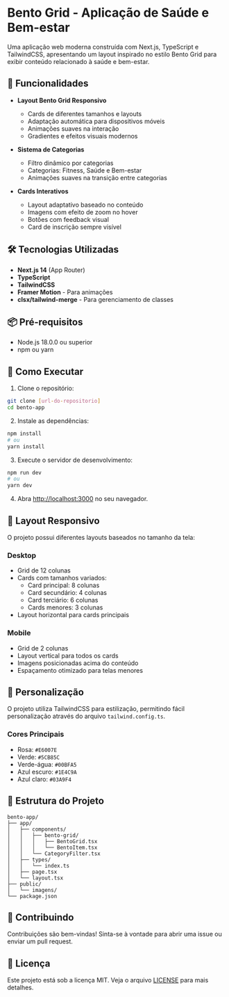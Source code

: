 # Bento Grid - Aplicação de Saúde e Bem-estar

Uma aplicação web moderna construída com Next.js, TypeScript e TailwindCSS, apresentando um layout inspirado no estilo Bento Grid para exibir conteúdo relacionado à saúde e bem-estar.

## 🚀 Funcionalidades

- **Layout Bento Grid Responsivo**
  - Cards de diferentes tamanhos e layouts
  - Adaptação automática para dispositivos móveis
  - Animações suaves na interação
  - Gradientes e efeitos visuais modernos

- **Sistema de Categorias**
  - Filtro dinâmico por categorias
  - Categorias: Fitness, Saúde e Bem-estar
  - Animações suaves na transição entre categorias

- **Cards Interativos**
  - Layout adaptativo baseado no conteúdo
  - Imagens com efeito de zoom no hover
  - Botões com feedback visual
  - Card de inscrição sempre visível

## 🛠️ Tecnologias Utilizadas

- **Next.js 14** (App Router)
- **TypeScript**
- **TailwindCSS**
- **Framer Motion** - Para animações
- **clsx/tailwind-merge** - Para gerenciamento de classes

## 📦 Pré-requisitos

- Node.js 18.0.0 ou superior
- npm ou yarn

## 🚀 Como Executar

1. Clone o repositório:
```bash
git clone [url-do-repositorio]
cd bento-app
```

2. Instale as dependências:
```bash
npm install
# ou
yarn install
```

3. Execute o servidor de desenvolvimento:
```bash
npm run dev
# ou
yarn dev
```

4. Abra [http://localhost:3000](http://localhost:3000) no seu navegador.

## 📱 Layout Responsivo

O projeto possui diferentes layouts baseados no tamanho da tela:

### Desktop
- Grid de 12 colunas
- Cards com tamanhos variados:
  - Card principal: 8 colunas
  - Card secundário: 4 colunas
  - Card terciário: 6 colunas
  - Cards menores: 3 colunas
- Layout horizontal para cards principais

### Mobile
- Grid de 2 colunas
- Layout vertical para todos os cards
- Imagens posicionadas acima do conteúdo
- Espaçamento otimizado para telas menores

## 🎨 Personalização

O projeto utiliza TailwindCSS para estilização, permitindo fácil personalização através do arquivo `tailwind.config.ts`.

### Cores Principais
- Rosa: `#E6007E`
- Verde: `#5CB85C`
- Verde-água: `#00BFA5`
- Azul escuro: `#1E4C9A`
- Azul claro: `#03A9F4`

## 📄 Estrutura do Projeto

```
bento-app/
├── app/
│   ├── components/
│   │   ├── bento-grid/
│   │   │   ├── BentoGrid.tsx
│   │   │   └── BentoItem.tsx
│   │   └── CategoryFilter.tsx
│   ├── types/
│   │   └── index.ts
│   ├── page.tsx
│   └── layout.tsx
├── public/
│   └── imagens/
└── package.json
```

## 🤝 Contribuindo

Contribuições são bem-vindas! Sinta-se à vontade para abrir uma issue ou enviar um pull request.

## 📝 Licença

Este projeto está sob a licença MIT. Veja o arquivo [LICENSE](LICENSE) para mais detalhes.
